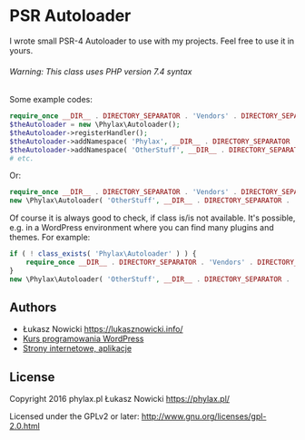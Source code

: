 # PSR Autoloader
I wrote small PSR-4 Autoloader to use with my projects. Feel free to use it in yours.

###### Warning: This class uses PHP version _7.4_ syntax

Some example codes:

```php
require_once __DIR__ . DIRECTORY_SEPARATOR . 'Vendors' . DIRECTORY_SEPARATOR . 'Phylax' . DIRECTORY_SEPARATOR . 'Autoloader.php';
$theAutoloader = new \Phylax\Autoloader();
$theAutoloader->registerHandler();
$theAutoloader->addNamespace( 'Phylax', __DIR__ . DIRECTORY_SEPARATOR . 'Vendors' . DIRECTORY_SEPARATOR . 'Phylax' );
$theAutoloader->addNamespace( 'OtherStuff', __DIR__ . DIRECTORY_SEPARATOR . 'Vendors' . DIRECTORY_SEPARATOR . 'OtherStuff' );
# etc.
```

Or:
```php
require_once __DIR__ . DIRECTORY_SEPARATOR . 'Vendors' . DIRECTORY_SEPARATOR . 'Phylax' . DIRECTORY_SEPARATOR . 'Autoloader.php';
new \Phylax\Autoloader( 'OtherStuff', __DIR__ . DIRECTORY_SEPARATOR . 'Vendors' . DIRECTORY_SEPARATOR . 'OtherStuff' );
```

Of course it is always good to check, if class is/is not available. It's possible, e.g. in a WordPress environment where you can find many plugins and themes.
For example:

```php
if ( ! class_exists( 'Phylax\Autoloader' ) ) {
	require_once __DIR__ . DIRECTORY_SEPARATOR . 'Vendors' . DIRECTORY_SEPARATOR . 'Phylax' . DIRECTORY_SEPARATOR . 'Autoloader.php';
}
new \Phylax\Autoloader( 'OtherStuff', __DIR__ . DIRECTORY_SEPARATOR . 'Vendors' . DIRECTORY_SEPARATOR . 'OtherStuff' );
```

## Authors
* Łukasz Nowicki <https://lukasznowicki.info/>
* [Kurs programowania WordPress](https://wpkurs.pl/)
* [Strony internetowe, aplikacje](https://phylax.pl/)



## License
Copyright 2016 phylax.pl Łukasz Nowicki
<https://phylax.pl/>

Licensed under the GPLv2 or later: <http://www.gnu.org/licenses/gpl-2.0.html>
